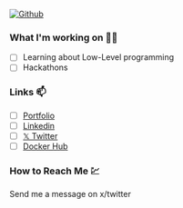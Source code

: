 [![Github](https://img.shields.io/github/followers/saileshp56?label=Follow&style=social)](https://github.com/saileshp56)


### What I'm working on 👨‍💻
- [ ] Learning about Low-Level programming
- [ ] Hackathons

### Links 📫
- [ ] [Portfolio](https://www.saileshp.com/)
- [ ] [Linkedin](https://www.linkedin.com/in/saileshpola/)
- [ ] [𝕏 Twitter](https://twitter.com/unhingexd)
- [ ] [Docker Hub](https://hub.docker.com/u/saileshp56)

### How to Reach Me 💹
Send me a message on x/twitter



<!--
**saileshp56/saileshp56** is a ✨ _special_ ✨ repository because its `README.md` (this file) appears on your GitHub profile.

Here are some ideas to get you started:

- 🔭 I’m currently working on ...
- 🌱 I’m currently learning ...
- 👯 I’m looking to collaborate on ...
- 🤔 I’m looking for help with ...
- 💬 Ask me about ...
- 📫 How to reach me: ...
- 😄 Pronouns: ...
- ⚡ Fun fact: ...
-->
